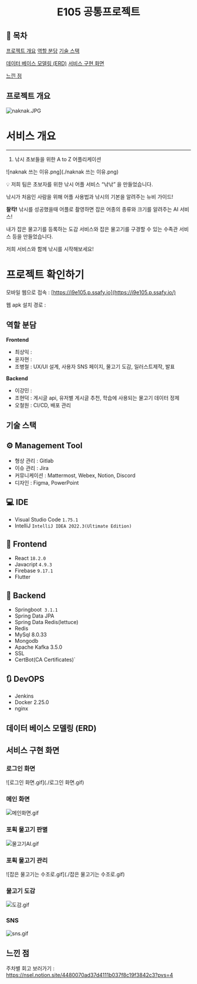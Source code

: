 <h1 align="center"> E105 공통프로젝트 </h1>

## 📝 목차

[프로젝트 개요](#item-one)
[역할 분담](#item-two)
[기술 스택](#item-three)

[데이터 베이스 모델링 (ERD)](#item-four)
[서비스 구현 화면](#item-five)

[느낀 점](#item-end)

<a id="item-one"></a>

## 프로젝트 개요
![naknak.JPG](./naknak.JPG)

<a id="item-two"></a>



# 서비스 개요

---

1. 낚시 초보들을 위한 A to Z 어플리케이션 

![naknak 쓰는 이유.png](./naknak 쓰는 이유.png)

    

<aside>
💡 저희 팀은 초보자를 위한 낚시 어플 서비스 “낚낚” 을 만들었습니다.

낚시가 처음인 사람을 위해 어플 사용법과 낚시의 기본을 알려주는 뉴비 가이드!

**찰칵!** 낚시를 성공했을때 어플로 촬영하면 잡은 어종의 종류와 크기를 알려주는 AI 서비스!

내가 잡은 물고기를 등록하는 도감 서비스와 잡은 물고기를 구경할 수 있는 수족관 서비스 등을 만들었습니다.

저희 서비스와 함께 낚시를 시작해보세요!

</aside>

# 프로젝트 확인하기

모바일 웹으로 접속 : [https://i9e105.p.ssafy.io](https://i9e105.p.ssafy.io/)

웹 apk 설치 경로 :



## 역할 분담

**Frontend**

- 최상익 :
- 윤자현 :
- 조병철 : UX/UI 설계, 사용자 SNS 페이지, 물고기 도감, 일러스트제작, 발표

**Backend**

- 이강민 :
- 조현덕 : 게시글 api, 유저별 게시글 추천, 학습에 사용되는 물고기 데이터 정제
- 오철원 : CI/CD, 배포 관리

<a id="item-three"></a> 

## 기술 스택

<a id="item-four"></a>
## **⚙** Management Tool

- 형상 관리 : Gitlab
- 이슈 관리 : Jira
- 커뮤니케이션 : Mattermost, Webex, Notion, Discord
- 디자인 : Figma, PowerPoint

## 💻 IDE

- Visual Studio Code `1.75.1`
- IntelliJ `IntelliJ IDEA 2022.3(Ultimate Edition)`

## 📱 Frontend

- React `18.2.0`
- Javacript `4.9.3`
- Firebase `9.17.1`
- Flutter

## 💾 Backend

- Springboot  `3.1.1`
- Spring Data JPA
- Spring Data Redis(lettuce)
- Redis
- MySql 8.0.33
- Mongodb
- Apache Kafka 3.5.0
- SSL
- CertBot(CA Certificates)`

## 🔃 DevOPS

- Jenkins
- Docker 2.25.0
- nginx



## 데이터 베이스 모델링 (ERD)

<a id="item-five"></a>

## 서비스 구현 화면

<a id="item-six"></a>

### 로그인 화면 

![로그인 화면.gif](./로그인 화면.gif)


### 메인 화면

![메인화면.gif](./메인화면.gif)

### 포획 물고기 판별

![물고기AI.gif](./물고기AI.gif)

### 포획 물고기 관리

![잡은 물고기는 수조로.gif](./잡은 물고기는 수조로.gif)

### 물고기 도감 

![도감.gif](./도감.gif)

### SNS

![sns.gif](./sns.gif)


## 느낀 점

주차별 회고 보러가기 : https://nsel.notion.site/4480070ad37d4111b037f8c19f3842c3?pvs=4
